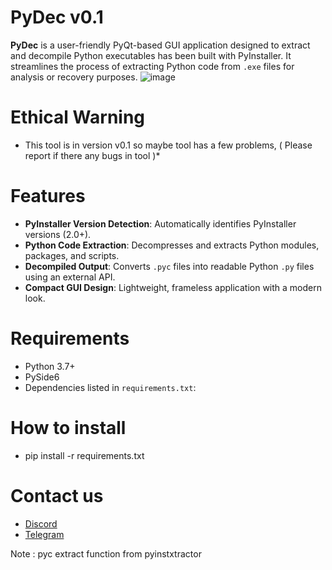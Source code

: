 # PyDec v0.1
**PyDec** is a user-friendly PyQt-based GUI application designed to extract and decompile Python executables has been built with PyInstaller. It streamlines the process of extracting Python code from `.exe` files for analysis or recovery purposes. 
![image](https://github.com/user-attachments/assets/5291d1ff-86a2-47e5-aa9b-21f4904e88fa)

# Ethical Warning
- This tool is in version v0.1 so maybe tool has a few problems, ( Please report if there any bugs in tool )*

# Features
- **PyInstaller Version Detection**: Automatically identifies PyInstaller versions (2.0+).
- **Python Code Extraction**: Decompresses and extracts Python modules, packages, and scripts.
- **Decompiled Output**: Converts `.pyc` files into readable Python `.py` files using an external API.
- **Compact GUI Design**: Lightweight, frameless application with a modern look.

# Requirements
- Python 3.7+
- PySide6
- Dependencies listed in `requirements.txt`:

# How to install 
- pip install -r requirements.txt

# Contact us
- [Discord](https://discord.gg/byt "Discord")
- [Telegram](https://t.me/SecureDevNeTT "Telegram")

Note : pyc extract function from pyinstxtractor 
  
